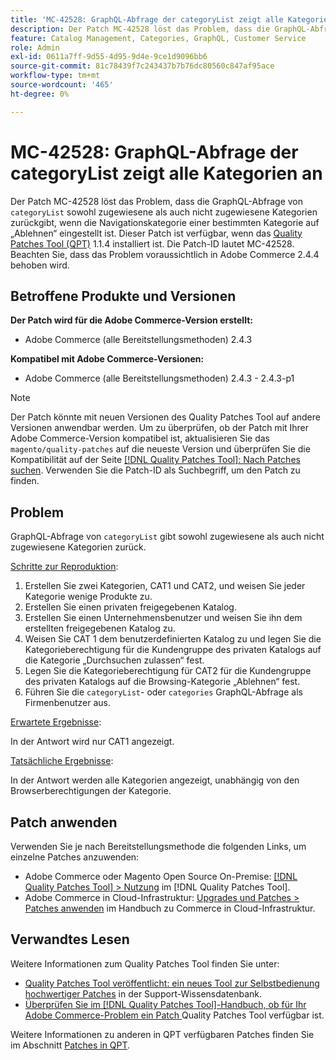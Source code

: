 ```yaml
---
title: 'MC-42528: GraphQL-Abfrage der categoryList zeigt alle Kategorien an'
description: Der Patch MC-42528 löst das Problem, dass die GraphQL-Abfrage von „categoryList“ sowohl zugewiesene als auch nicht zugewiesene Kategorien zurückgibt, wenn die Navigationskategorie einer bestimmten Kategorie auf „Ablehnen“ eingestellt ist. Dieser Patch ist verfügbar, wenn das [Quality Patches Tool (QPT)](https://experienceleague.adobe.com/en/docs/commerce-knowledge-base/kb/announcements/commerce-announcements/magento-quality-patches-released-new-tool-to-self-serve-quality-patches) 1.1.4 installiert ist. Die Patch-ID lautet MC-42528. Beachten Sie, dass das Problem voraussichtlich in Adobe Commerce 2.4.4 behoben wird.
feature: Catalog Management, Categories, GraphQL, Customer Service
role: Admin
exl-id: 0611a7ff-9d55-4d95-9d4e-9ce1d9096bb6
source-git-commit: 81c78439f7c243437b7b76dc80560c847af95ace
workflow-type: tm+mt
source-wordcount: '465'
ht-degree: 0%

---
```


# MC-42528: GraphQL-Abfrage der categoryList zeigt alle Kategorien an

Der Patch MC-42528 löst das Problem, dass die GraphQL-Abfrage von `categoryList` sowohl zugewiesene als auch nicht zugewiesene Kategorien zurückgibt, wenn die Navigationskategorie einer bestimmten Kategorie auf „Ablehnen“ eingestellt ist. Dieser Patch ist verfügbar, wenn das [Quality Patches Tool (QPT)](https://experienceleague.adobe.com/en/docs/commerce-knowledge-base/kb/announcements/commerce-announcements/magento-quality-patches-released-new-tool-to-self-serve-quality-patches) 1.1.4 installiert ist. Die Patch-ID lautet MC-42528. Beachten Sie, dass das Problem voraussichtlich in Adobe Commerce 2.4.4 behoben wird.

## Betroffene Produkte und Versionen

**Der Patch wird für die Adobe Commerce-Version erstellt:**

* Adobe Commerce (alle Bereitstellungsmethoden) 2.4.3

**Kompatibel mit Adobe Commerce-Versionen:**

* Adobe Commerce (alle Bereitstellungsmethoden) 2.4.3 - 2.4.3-p1

>[!NOTE]
>
>Der Patch könnte mit neuen Versionen des Quality Patches Tool auf andere Versionen anwendbar werden. Um zu überprüfen, ob der Patch mit Ihrer Adobe Commerce-Version kompatibel ist, aktualisieren Sie das `magento/quality-patches` auf die neueste Version und überprüfen Sie die Kompatibilität auf der Seite [[!DNL Quality Patches Tool]: Nach Patches suchen](https://experienceleague.adobe.com/en/docs/commerce-knowledge-base/kb/announcements/commerce-announcements/magento-quality-patches-released-new-tool-to-self-serve-quality-patches). Verwenden Sie die Patch-ID als Suchbegriff, um den Patch zu finden.

## Problem

GraphQL-Abfrage von `categoryList` gibt sowohl zugewiesene als auch nicht zugewiesene Kategorien zurück.

<u>Schritte zur Reproduktion</u>:

1. Erstellen Sie zwei Kategorien, CAT1 und CAT2, und weisen Sie jeder Kategorie wenige Produkte zu.
1. Erstellen Sie einen privaten freigegebenen Katalog.
1. Erstellen Sie einen Unternehmensbenutzer und weisen Sie ihn dem erstellten freigegebenen Katalog zu.
1. Weisen Sie CAT 1 dem benutzerdefinierten Katalog zu und legen Sie die Kategorieberechtigung für die Kundengruppe des privaten Katalogs auf die Kategorie „Durchsuchen zulassen“ fest.
1. Legen Sie die Kategorieberechtigung für CAT2 für die Kundengruppe des privaten Katalogs auf die Browsing-Kategorie „Ablehnen“ fest.
1. Führen Sie die `categoryList`- oder `categories` GraphQL-Abfrage als Firmenbenutzer aus.

<u>Erwartete Ergebnisse</u>:

In der Antwort wird nur CAT1 angezeigt.

<u>Tatsächliche Ergebnisse</u>:

In der Antwort werden alle Kategorien angezeigt, unabhängig von den Browserberechtigungen der Kategorie.

## Patch anwenden

Verwenden Sie je nach Bereitstellungsmethode die folgenden Links, um einzelne Patches anzuwenden:

* Adobe Commerce oder Magento Open Source On-Premise: [[!DNL Quality Patches Tool] > Nutzung](/help/tools/quality-patches-tool/usage.md) im [!DNL Quality Patches Tool].
* Adobe Commerce in Cloud-Infrastruktur: [Upgrades und Patches > Patches anwenden](https://experienceleague.adobe.com/docs/commerce-cloud-service/user-guide/develop/upgrade/apply-patches.html) im Handbuch zu Commerce in Cloud-Infrastruktur.

## Verwandtes Lesen

Weitere Informationen zum Quality Patches Tool finden Sie unter:

* [Quality Patches Tool veröffentlicht: ein neues Tool zur Selbstbedienung hochwertiger Patches](https://experienceleague.adobe.com/en/docs/commerce-knowledge-base/kb/announcements/commerce-announcements/magento-quality-patches-released-new-tool-to-self-serve-quality-patches) in der Support-Wissensdatenbank.
* [Überprüfen Sie im [!DNL Quality Patches Tool]-Handbuch, ob für Ihr Adobe Commerce-Problem ein Patch ](/help/tools/quality-patches-tool/patches-available-in-qpt/check-patch-for-magento-issue-with-magento-quality-patches.md) Quality Patches Tool verfügbar ist.

Weitere Informationen zu anderen in QPT verfügbaren Patches finden Sie im Abschnitt [Patches in QPT](https://support.magento.com/hc/en-us/sections/360010506631-Patches-available-in-MQP-tool-).
